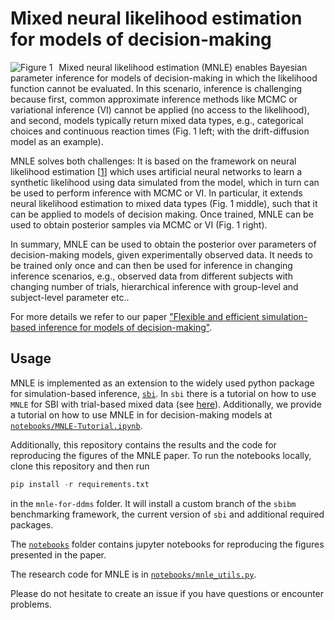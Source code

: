 # Mixed neural likelihood estimation for models of decision-making

<img src="data/figure_1_mixed.png"
     alt="Figure 1"
     style="float: left; margin-right: 10px;" />

Mixed neural likelihood estimation (MNLE) enables Bayesian parameter inference for models of decision-making in which the likelihood function cannot be evaluated. In this scenario, inference is challenging because first, common approximate inference methods like MCMC or variational inference (VI) cannot be applied (no access to the likelihood), and second, models typically return mixed data types, e.g., categorical choices and continuous reaction times (Fig. 1 left; with the drift-diffusion model as an example). 

MNLE solves both challenges: It is based on the framework on neural likelihood estimation [[1](http://proceedings.mlr.press/v89/papamakarios19a.html)] which uses artificial neural networks to learn a synthetic likelihood using data simulated from the model, which in turn can be used to perform inference with MCMC or VI. In particular, it extends neural likelihood estimation to mixed data types (Fig. 1 middle), such that it can be applied to models of decision making. Once trained, MNLE can be used to obtain posterior samples via MCMC or VI (Fig. 1 right). 

In summary, MNLE can be used to obtain the posterior over parameters of decision-making models, given experimentally observed data. It needs to be trained only once and can then be used for inference in changing inference scenarios, e.g., observed data from different subjects with changing number of trials, hierarchical inference with group-level and subject-level parameter etc..

For more details we refer to our paper ["Flexible and efficient simulation-based inference for models of decision-making"](https://www.biorxiv.org/content/10.1101/2021.12.22.473472v2). 

## Usage

MNLE is implemented as an extension to the widely used python package for simulation-based inference, [`sbi`](https://github.com/mackelab/sbi). In `sbi` there is a tutorial on how to use `MNLE` for SBI with trial-based mixed data (see [here](https://github.com/mackelab/sbi/blob/main/tutorials/14_SBI_with_trial-based_mixed_data.ipynb)). Additionally, we provide a tutorial on how to use MNLE in for decision-making models at [`notebooks/MNLE-Tutorial.ipynb`](notebooks/MNLE-Tutorial.ipynb). 

Additionally, this repository contains the results and the code for reproducing the figures of the MNLE paper. To run the notebooks locally, clone this repository and then run
```python
pip install -r requirements.txt
```
in the `mnle-for-ddms` folder. It will install a custom branch of the `sbibm` benchmarking framework, the current version of `sbi` and additional required packages. 

The [`notebooks`](notebooks) folder contains jupyter notebooks for reproducing the figures presented in the paper.

The research code for MNLE is in [`notebooks/mnle_utils.py`](notebooks/mnle_utils.py).

Please do not hesitate to create an issue if you have questions or encounter problems.
